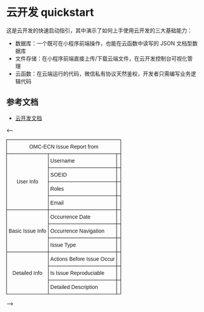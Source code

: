 # 云开发 quickstart

这是云开发的快速启动指引，其中演示了如何上手使用云开发的三大基础能力：

- 数据库：一个既可在小程序前端操作，也能在云函数中读写的 JSON 文档型数据库
- 文件存储：在小程序前端直接上传/下载云端文件，在云开发控制台可视化管理
- 云函数：在云端运行的代码，微信私有协议天然鉴权，开发者只需编写业务逻辑代码

## 参考文档

- [云开发文档](https://developers.weixin.qq.com/miniprogram/dev/wxcloud/basis/getting-started.html)

<--<style type="text/css">
.tg  {border-collapse:collapse;border-spacing:0;}
.tg td{font-family:Arial, sans-serif;font-size:14px;padding:10px 5px;border-style:solid;border-width:1px;overflow:hidden;word-break:normal;border-color:black;}
.tg th{font-family:Arial, sans-serif;font-size:14px;font-weight:normal;padding:10px 5px;border-style:solid;border-width:1px;overflow:hidden;word-break:normal;border-color:black;}
.tg .tg-cly1{text-align:left;vertical-align:middle}
.tg .tg-nrix{text-align:center;vertical-align:middle}
</style>
<table class="tg">
  <tr>
    <th class="tg-nrix" colspan="3">OMC-ECN Issue Report from</th>
  </tr>
  <tr>
    <td class="tg-nrix" rowspan="4">User Info</td>
    <td class="tg-cly1">Username</td>
    <td class="tg-cly1"></td>
  </tr>
  <tr>
    <td class="tg-cly1">SOEID</td>
    <td class="tg-cly1"></td>
  </tr>
  <tr>
    <td class="tg-cly1">Roles</td>
    <td class="tg-cly1"></td>
  </tr>
  <tr>
    <td class="tg-cly1">Email</td>
    <td class="tg-cly1"></td>
  </tr>
  <tr>
    <td class="tg-nrix" rowspan="3">Basic Issue Info</td>
    <td class="tg-cly1">Occurrence Date</td>
    <td class="tg-cly1"></td>
  </tr>
  <tr>
    <td class="tg-cly1">Occurrence Navigation</td>
    <td class="tg-cly1"></td>
  </tr>
  <tr>
    <td class="tg-cly1">Issue Type</td>
    <td class="tg-cly1"></td>
  </tr>
  <tr>
    <td class="tg-nrix" rowspan="3">Detailed Info</td>
    <td class="tg-cly1">Actions Before Issue Occur</td>
    <td class="tg-cly1"></td>
  </tr>
  <tr>
    <td class="tg-cly1">Is Issue Reproduciable</td>
    <td class="tg-cly1"></td>
  </tr>
  <tr>
    <td class="tg-cly1">Detailed Description</td>
    <td class="tg-cly1"></td>
  </tr>
</table>-->
